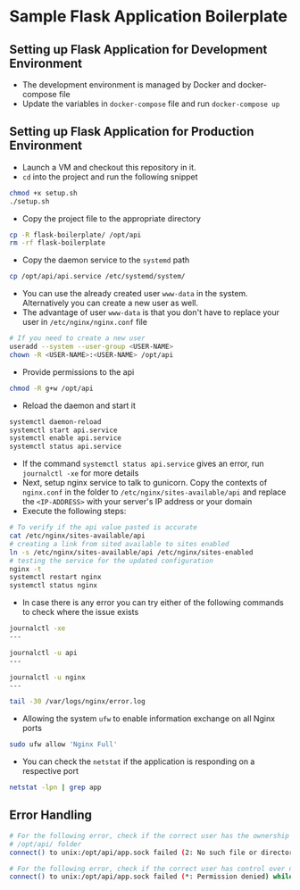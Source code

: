 # Sample Flask Application Boilerplate

## Setting up Flask Application for Development Environment
- The development environment is managed by Docker and docker-compose file
- Update the variables in `docker-compose` file and run `docker-compose up`


## Setting up Flask Application for Production Environment
- Launch a VM and checkout this repository in it.
- `cd` into the project and run the following snippet
```bash
chmod +x setup.sh
./setup.sh
```
- Copy the project file to the appropriate directory
```bash
cp -R flask-boilerplate/ /opt/api
rm -rf flask-boilerplate
```
- Copy the daemon service to the `systemd` path
```bash
cp /opt/api/api.service /etc/systemd/system/
```
- You can use the already created user `www-data` in the system. Alternatively you can create a new user as well.
- The advantage of user `www-data` is that you don't have to replace your user in `/etc/nginx/nginx.conf` file
```bash
# If you need to create a new user
useradd --system --user-group <USER-NAME>
chown -R <USER-NAME>:<USER-NAME> /opt/api
```
- Provide permissions to the api
```bash
chmod -R g+w /opt/api
```
- Reload the daemon and start it
```bash
systemctl daemon-reload
systemctl start api.service
systemctl enable api.service
systemctl status api.service
```
- If the command `systemctl status api.service` gives an error, run `journalctl -xe` for more details
- Next, setup nginx service to talk to gunicorn. Copy the contexts of `nginx.conf` in the folder to `/etc/nginx/sites-available/api` and replace the `<IP-ADDRESS>` with your server's IP address or your domain
- Execute the following steps:
```bash
# To verify if the api value pasted is accurate
cat /etc/nginx/sites-available/api
# creating a link from sited available to sites enabled
ln -s /etc/nginx/sites-available/api /etc/nginx/sites-enabled
# testing the service for the updated configuration
nginx -t
systemctl restart nginx
systemctl status nginx
```
- In case there is any error you can try either of the following commands to check where the issue exists
```bash
journalctl -xe
---

journalctl -u api
---

journalctl -u nginx
---

tail -30 /var/logs/nginx/error.log
```
- Allowing the system `ufw` to enable information exchange on all Nginx ports
```bash
sudo ufw allow 'Nginx Full'
```
- You can check the `netstat` if the application is responding on a respective port
```bash
netstat -lpn | grep app
```

## Error Handling
```bash
# For the following error, check if the correct user has the ownership of the project folder in
# /opt/api/ folder
connect() to unix:/opt/api/app.sock failed (2: No such file or directory) while connecting to upstream

# For the following error, check if the correct user has control over nginx to talk to the api
connect() to unix:/opt/api/app.sock failed (*: Permission denied) while connecting to upstream
```